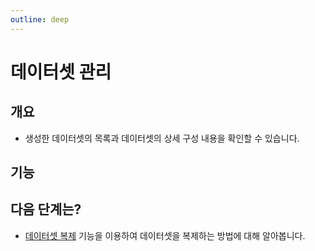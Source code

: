 ```yaml
---
outline: deep
---
```


# 데이터셋 관리

## 개요
- 생성한 데이터셋의 목록과 데이터셋의 상세 구성 내용을 확인할 수 있습니다.

## 기능


## 다음 단계는?
- [데이터셋 복제](./dataset-clone) 기능을 이용하여 데이터셋을 복제하는 방법에 대해 알아봅니다.

